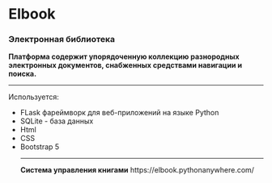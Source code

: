 # Elbook
<h3>Электронная библиотека</h3>
<p><b>Платформа содержит упорядоченную коллекцию разнородных электронных документов, снабженных средствами навигации и поиска.
</b>
  </p>
<hr> 
Используется:
<ul>
  <li>FLask фaреймворк для веб-приложений на языке Python</li>
  <li>SQLite - база данных</li> 
  
  <li>Html</li>
  <li>CSS</li>
  <li>Bootstrap 5</li>
<hr>
  <b>Система управления книгами</b>
https://elbook.pythonanywhere.com/

